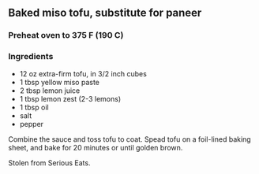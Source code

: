 ## Baked miso tofu, substitute for paneer

### Preheat oven to 375 F (190 C)

### Ingredients
 - 12 oz extra-firm tofu, in 3/2 inch cubes
 - 1 tbsp yellow miso paste
 - 2 tbsp lemon juice
 - 1 tbsp lemon zest (2-3 lemons)
 - 1 tbsp oil
 - salt
 - pepper

Combine the sauce and toss tofu to coat. Spead tofu on a foil-lined baking sheet, and bake for 20 minutes or until golden brown.

Stolen from Serious Eats.
